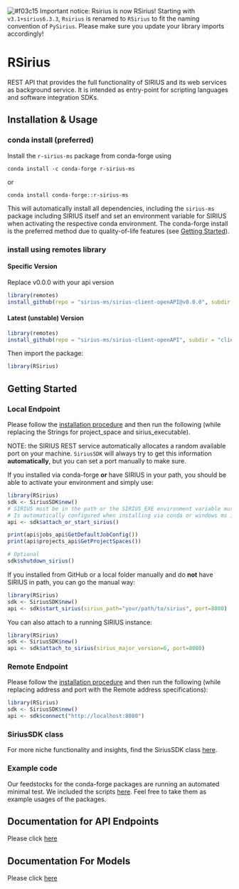 ![#f03c15](https://placehold.co/10x10/f03c15/f03c15.png) Important notice: Rsirius is now RSirius! Starting with `v3.1+sirius6.3.3`, `Rsirius` is renamed to `RSirius` to fit the naming convention of `PySirius`. Please make sure you update your library imports accordingly!

# RSirius
REST API that provides the full functionality of SIRIUS and its web services as background service. It is intended as entry-point for scripting languages and software integration SDKs.

## Installation & Usage

### conda install (preferred)

Install the `r-sirius-ms` package from conda-forge using
```shell
conda install -c conda-forge r-sirius-ms
```
or
```shell
conda install conda-forge::r-sirius-ms
```

This will automatically install all dependencies, including the `sirius-ms` package including SIRIUS itself and set an environment variable for SIRIUS when activating the respective conda environment.
The conda-forge install is the preferred method due to quality-of-life features (see [Getting Started](#getting-started)).

### install using remotes library

#### Specific Version
Replace v0.0.0 with your api version
```R
library(remotes)
install_github(repo = "sirius-ms/sirius-client-openAPI@v0.0.0", subdir = "client-api_r/generated", ref = "master", build = TRUE)
```

#### Latest (unstable) Version
```R
library(remotes)
install_github(repo = "sirius-ms/sirius-client-openAPI", subdir = "client-api_r/generated", ref = "master", build = TRUE)
```

Then import the package:
```R
library(RSirius) 
```

## Getting Started

### Local Endpoint
Please follow the [installation procedure](#installation--usage) and then run the following (while replacing the Strings for project_space and sirius_executable).

NOTE: the SIRIUS REST service automatically allocates a random available port on your machine. 
`SiriusSDK` will always try to get this information **automatically**, but you can set a port manually to make sure.

If you installed via conda-forge **or** have SIRIUS in your path, you should be able to activate your environment and simply use:

```R
library(RSirius) 
sdk <- SiriusSDK$new()
# SIRIUS must be in the path or the SIRIUS_EXE environment variable must be specified.
# Is automatically configured when installing via conda or windows ms installer
api <- sdk$attach_or_start_sirius()

print(api$jobs_api$GetDefaultJobConfig())
print(api$projects_api$GetProjectSpaces())

# Optional
sdk$shutdown_sirius()
```

If you installed from GitHub or a local folder manually and do **not** have SIRIUS in path, you can go the manual way:

```R
library(RSirius) 
sdk <- SiriusSDK$new()
api <- sdk$start_sirius(sirius_path="your/path/to/sirius", port=8080)
```

You can also attach to a running SIRIUS instance:

```R
library(RSirius) 
sdk <- SiriusSDK$new()
api <- sdk$attach_to_sirius(sirius_major_version=6, port=8080)
```

### Remote Endpoint

Please follow the [installation procedure](#installation--usage) and then run the following (while replacing address and port with the Remote address specifications):

```R
library(RSirius) 
sdk <- SiriusSDK$new()
api <- sdk$connect("http://localhost:8080")
```

### SiriusSDK class

For more niche functionality and insights, find the SiriusSDK class [here](rsirius_sdk.R).

### Example code
Our feedstocks for the conda-forge packages are running an automated minimal test.
We included the scripts [here](../.updater/clientTests/CondaFeedstockMinimalTests). 
Feel free to take them as example usages of the packages.

## Documentation for API Endpoints
Please click [here](generated/README.md#documentation-for-api-endpoints)

## Documentation For Models
Please click [here](generated/README.md#documentation-for-models)
